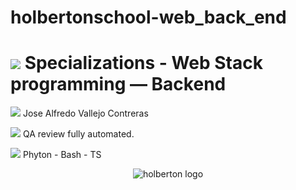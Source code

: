 # holbertonschool-web_back_end
<h1><img src="https://img.icons8.com/ios-filled/60/000000/machine-learning.png"/> Specializations - Web Stack programming ― Backend</h1>

<p><img src="https://img.icons8.com/ios-filled/14/000000/user-male-circle.png"/> Jose Alfredo Vallejo Contreras</p>

<p><img src="https://img.icons8.com/material/19/000000/checkbox--v2.png"/> QA review fully automated.</p>

<p><img src="https://img.icons8.com/material/20/000000/add-tag--v1.png"/> Phyton - Bash - TS </p>

<p align="center"><img src="https://blog.holbertonschool.com/wp-content/uploads/2020/04/unnamed-2.png" alt="holberton logo" </p>